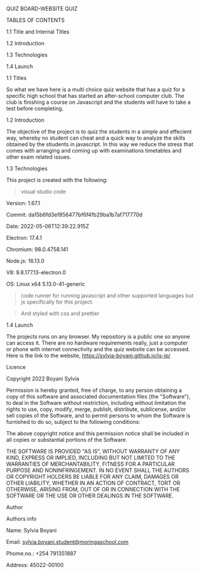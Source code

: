 QUIZ BOARD-WEBSITE QUIZ

TABLES OF CONTENTS

1.1 Title and Internal Titles

1.2 Introduction

1.3 Technologies

1.4 Launch



1.1 Titles

So what we have here is a multi choice quiz website that has a quiz for a specific high school that has started
an after-school computer club. The club is finishing a course on Javascript and the students will have to take a 
test before completing.

1.2 Introduction

The objective of the project is to quiz the students in a simple and effecient way, whereby no student can cheat and
a quick way to analyze the skills obtained by the stiudents in javascript. In this way we reduce the stress that comes 
with arranging and coming up with examinations timetables and other exam related issues.


1.3 Technologies

This project is created with the following:
> visual studio code

Version: 1.67.1

Commit: da15b6fd3ef856477bf6f4fb29ba1b7af717770d

Date: 2022-05-06T12:39:22.915Z

Electron: 17.4.1

Chromium: 98.0.4758.141

Node.js: 16.13.0

V8: 9.8.177.13-electron.0

OS: Linux x64 5.13.0-41-generic

> code runner
for running javascript and other supported languages 
but js specifically for this project.

> And styled with css and prettier


1.4 Launch

The projects runs on any browser. My repository is a public one so anyone can access it.
There are no hardware requirements really, just a computer or phone with internet connectivity 
and the quiz website can be accessed. 
Here is the link to the website, https://sylvia-boyani.github.io/js-ip/

Licence

Copyright 2022 Boyani Sylvia

Permission is hereby granted, free of charge, to any person obtaining a copy of this software and associated documentation files (the "Software"), to deal in the Software without restriction, including without limitation the rights to use, copy, modify, merge, publish, distribute, sublicense, and/or sell copies of the Software, and to permit persons to whom the Software is furnished to do so, subject to the following conditions:

The above copyright notice and this permission notice shall be included in all copies or substantial portions of the Software.

THE SOFTWARE IS PROVIDED "AS IS", WITHOUT WARRANTY OF ANY KIND, EXPRESS OR IMPLIED, INCLUDING BUT NOT LIMITED TO THE WARRANTIES OF MERCHANTABILITY, FITNESS FOR A PARTICULAR PURPOSE AND NONINFRINGEMENT. IN NO EVENT SHALL THE AUTHORS OR COPYRIGHT HOLDERS BE LIABLE FOR ANY CLAIM, DAMAGES OR OTHER LIABILITY, WHETHER IN AN ACTION OF CONTRACT, TORT OR OTHERWISE, ARISING FROM, OUT OF OR IN CONNECTION WITH THE SOFTWARE OR THE USE OR OTHER DEALINGS IN THE SOFTWARE.




Author

Authors info

Name: Sylvia Boyani

Email: sylvia.boyani.student@moringaschool.com

Phome.no.: +254 791351887

Address: 45022-00100

